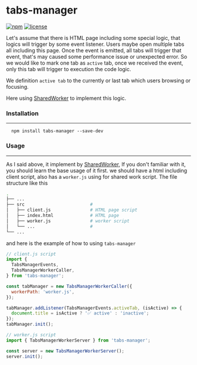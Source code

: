 # tabs-manager
[![npm](https://img.shields.io/npm/v/jest-html-reporters.svg)](https://www.npmjs.com/package/tabs-manager)
[![license](https://img.shields.io/npm/l/jest-html-reporters.svg)](https://www.npmjs.com/package/tabs-manager)

Let's assume that there is HTML page including some special logic, that logics will trigger by some event listener. Users maybe open multiple tabs all including this page. Once the event is emitted, all tabs will trigger that event, that's may caused some performance issue or unexpected error. So we would like to mark one tab as `active` tab, once we received the event, only this tab will trigger to execution the code logic.  

We definition `active tab` to the currently or last tab which users browsing or focusing. 

Here using [SharedWorker](https://developer.mozilla.org/en-US/docs/Web/API/SharedWorker) to implement this logic.

### Installation

---

```shell
  npm install tabs-manager --save-dev
```

### Usage

---

As I said above, it implement by [SharedWorker](https://developer.mozilla.org/en-US/docs/Web/API/SharedWorker), If you don't familiar with it, you should learn the base usage of it first.
we should have a html including client script, also has a `worker.js` using for shared work script.
The file structure like this

```bash
.
├── ...
├── src                         # 
│   ├── client.js               # HTML page script
│   ├── index.html              # HTML page
│   ├── worker.js               # worker script
│   └── ...                     # 
└── ...

```

and here is the example of how to using `tabs-manager`

```javascript
// client.js script
import {
  TabsManagerEvents,
  TabsManagerWorkerCaller,
} from 'tabs-manager';

const tabManager = new TabsManagerWorkerCaller({
  workerPath: 'worker.js',
});

tabManager.addListener(TabsManagerEvents.activeTab, (isActive) => {
  document.title = isActive ? '✅ active' : 'inactive';
});
tabManager.init();

// worker.js script
import { TabsManagerWorkerServer } from 'tabs-manager';

const server = new TabsManagerWorkerServer();
server.init();
```
